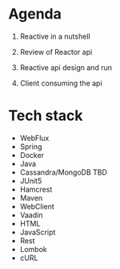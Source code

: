 # Agenda

1. Reactive in a nutshell

2. Review of Reactor api

3. Reactive api design and run

4. Client consuming the api

# Tech stack
- WebFlux
- Spring
- Docker
- Java
- Cassandra/MongoDB TBD
- JUnit5
- Hamcrest
- Maven
- WebClient
- Vaadin
- HTML
- JavaScript
- Rest
- Lombok
- cURL
